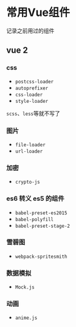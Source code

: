 # 常用Vue组件

记录之前用过的组件
## vue 2

### css
 * `postcss-loader`
 * `autoprefixer`
 * `css-loader`
 * `style-loader`

`scss`、`less`等就不写了

### 图片
 * `file-loader`
 * `url-loader`

### 加密
 * `crypto-js`

### es6 转义 es5 的组件
 * `babel-preset-es2015`
 * `babel-polyfill`
 * `babel-preset-stage-2`

### 雪碧图
 * `webpack-spritesmith`

### 数据模拟
 * `Mock.js`
 
### 动画
 * `anime.js`
